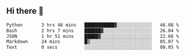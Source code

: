 ## Hi there 👋

<!--START_SECTION:waka-->

```txt
Python       3 hrs 46 mins   ███████████▓░░░░░░░░░░░░░   46.08 %
Bash         2 hrs 7 mins    ██████▓░░░░░░░░░░░░░░░░░░   26.04 %
JSON         1 hr 51 mins    █████▓░░░░░░░░░░░░░░░░░░░   22.66 %
Markdown     24 mins         █▒░░░░░░░░░░░░░░░░░░░░░░░   05.07 %
Text         0 secs          ░░░░░░░░░░░░░░░░░░░░░░░░░   00.05 %
```

<!--END_SECTION:waka-->

<!--
**OliverShang/OliverShang** is a ✨ _special_ ✨ repository because its `README.md` (this file) appears on your GitHub profile.

Here are some ideas to get you started:

- 🔭 I’m currently working on ...
- 🌱 I’m currently learning ...
- 👯 I’m looking to collaborate on ...
- 🤔 I’m looking for help with ...
- 💬 Ask me about ...
- 📫 How to reach me: ...
- 😄 Pronouns: ...
- ⚡ Fun fact: ...
-->
